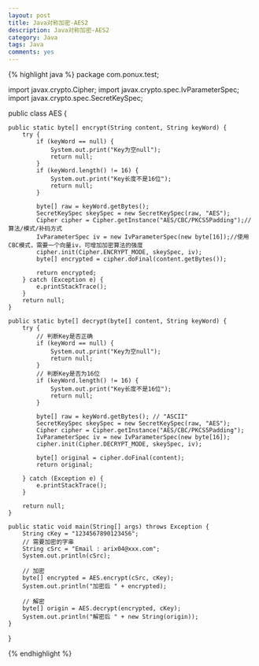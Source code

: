 ```yaml
---
layout: post
title: Java对称加密-AES2
description: Java对称加密-AES2
category: Java
tags: Java
comments: yes
---
```


{% highlight java %}
package com.ponux.test;

import javax.crypto.Cipher;
import javax.crypto.spec.IvParameterSpec;
import javax.crypto.spec.SecretKeySpec;


public class AES {

    public static byte[] encrypt(String content, String keyWord) {
        try {
            if (keyWord == null) {
                System.out.print("Key为空null");
                return null;
            }
            if (keyWord.length() != 16) {
                System.out.print("Key长度不是16位");
                return null;
            }

            byte[] raw = keyWord.getBytes();
            SecretKeySpec skeySpec = new SecretKeySpec(raw, "AES");
            Cipher cipher = Cipher.getInstance("AES/CBC/PKCS5Padding");//算法/模式/补码方式
            IvParameterSpec iv = new IvParameterSpec(new byte[16]);//使用CBC模式，需要一个向量iv，可增加加密算法的强度
            cipher.init(Cipher.ENCRYPT_MODE, skeySpec, iv);
            byte[] encrypted = cipher.doFinal(content.getBytes());

            return encrypted;
        } catch (Exception e) {
            e.printStackTrace();
        }
        return null;
    }

    public static byte[] decrypt(byte[] content, String keyWord) {
        try {
            // 判断Key是否正确
            if (keyWord == null) {
                System.out.print("Key为空null");
                return null;
            }
            // 判断Key是否为16位
            if (keyWord.length() != 16) {
                System.out.print("Key长度不是16位");
                return null;
            }

            byte[] raw = keyWord.getBytes(); // "ASCII"
            SecretKeySpec skeySpec = new SecretKeySpec(raw, "AES");
            Cipher cipher = Cipher.getInstance("AES/CBC/PKCS5Padding");
            IvParameterSpec iv = new IvParameterSpec(new byte[16]);
            cipher.init(Cipher.DECRYPT_MODE, skeySpec, iv);

            byte[] original = cipher.doFinal(content);
            return original;

        } catch (Exception e) {
            e.printStackTrace();
        }

        return null;
    }

    public static void main(String[] args) throws Exception {
        String cKey = "1234567890123456";
        // 需要加密的字串
        String cSrc = "Email : arix04@xxx.com";
        System.out.println(cSrc);

        // 加密
        byte[] encrypted = AES.encrypt(cSrc, cKey);
        System.out.println("加密后 " + encrypted);

        // 解密
        byte[] origin = AES.decrypt(encrypted, cKey);
        System.out.println("解密后 " + new String(origin));
    }
}

{% endhighlight %}